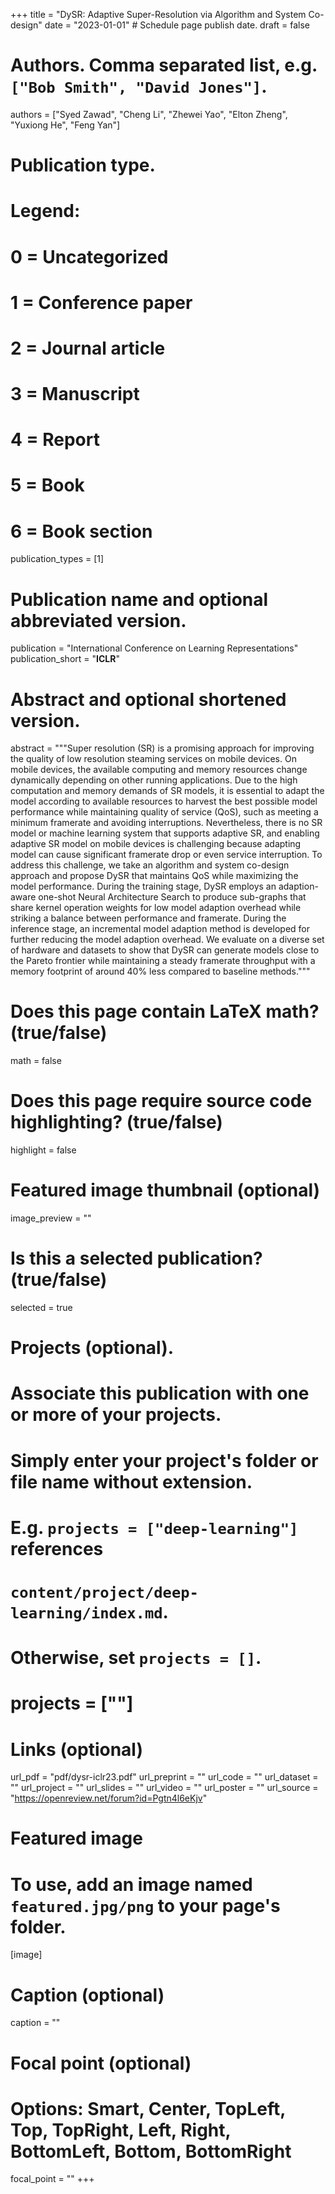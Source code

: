 +++
title = "DySR: Adaptive Super-Resolution via Algorithm and System Co-design"
date = "2023-01-01"  # Schedule page publish date.
draft = false

# Authors. Comma separated list, e.g. `["Bob Smith", "David Jones"]`.
authors = ["Syed Zawad", "Cheng Li", "Zhewei Yao", "Elton Zheng", "Yuxiong He", "Feng Yan"]

# Publication type.
# Legend:
# 0 = Uncategorized
# 1 = Conference paper
# 2 = Journal article
# 3 = Manuscript
# 4 = Report
# 5 = Book
# 6 = Book section
publication_types = [1]

# Publication name and optional abbreviated version.
publication = "International Conference on Learning Representations"
publication_short = "**ICLR**"

# Abstract and optional shortened version.
abstract = """Super resolution (SR) is a promising approach for improving the quality of low resolution steaming services on mobile devices.
On mobile devices, the available computing and memory resources change dynamically depending on other running applications.
Due to the high computation and memory demands of SR models, it is essential to adapt the model according to available resources to harvest the best possible model performance while maintaining quality of service (QoS), such as meeting a minimum framerate and avoiding interruptions.  Nevertheless, there is no SR model or machine learning system that supports adaptive SR, and enabling adaptive SR model on mobile devices is challenging because adapting model can cause significant framerate drop or even service interruption. To address this challenge, we take an algorithm and system co-design approach and propose DySR that maintains QoS while maximizing the model performance.  During the training stage, DySR employs an adaption-aware one-shot Neural Architecture Search to produce sub-graphs that share kernel operation weights for low model adaption overhead while striking a balance between performance and framerate. During the inference stage, an incremental model adaption method is developed for further reducing the model adaption overhead. We evaluate on a diverse set of hardware and datasets to show that DySR can generate models close to the Pareto frontier while maintaining a steady framerate throughput with a memory footprint of around 40% less compared to baseline methods."""


# Does this page contain LaTeX math? (true/false)
math = false

# Does this page require source code highlighting? (true/false)
highlight = false

# Featured image thumbnail (optional)
image_preview = ""

# Is this a selected publication? (true/false)
selected = true

# Projects (optional).
#   Associate this publication with one or more of your projects.
#   Simply enter your project's folder or file name without extension.
#   E.g. `projects = ["deep-learning"]` references
#   `content/project/deep-learning/index.md`.
#   Otherwise, set `projects = []`.
#   projects = [""]

# Links (optional)
url_pdf = "pdf/dysr-iclr23.pdf"
url_preprint = ""
url_code = ""
url_dataset = ""
url_project = ""
url_slides = ""
url_video = ""
url_poster = ""
url_source = "https://openreview.net/forum?id=Pgtn4l6eKjv"

# Featured image
# To use, add an image named `featured.jpg/png` to your page's folder.
[image]
  # Caption (optional)
  caption = ""

  # Focal point (optional)
  # Options: Smart, Center, TopLeft, Top, TopRight, Left, Right, BottomLeft, Bottom, BottomRight
  focal_point = ""
+++
